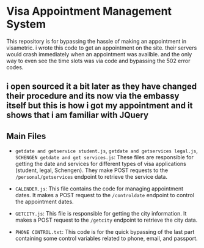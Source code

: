 # Visa Appointment Management System

This repository is for bypassing the hassle of making an appointment in visametric. i wrote this code to get an appointment on the site. their servers would crash immediately when an appointment was availble. and the only way to even see the time slots was via code and bypassing the 502 error codes.

## i open sourced it a bit later as they have changed their procedure and its now via the embassy itself but this is how i got my appointment and it shows that i am familiar with **JQuery**

## Main Files


- `getdate and getservice student.js`, `getdate and getservices legal.js`, `SCHENGEN getdate and get services.js`: These files are responsible for getting the date and services for different types of visa applications (student, legal, Schengen). They make POST requests to the `/personal/getservices` endpoint to retrieve the service data.

- `CALENDER.js`: This file contains the code for managing appointment dates. It makes a POST request to the `/controldate` endpoint to control the appointment dates.

- `GETCITY.js`: This file is responsible for getting the city information. It makes a POST request to the `/getcity` endpoint to retrieve the city data.


- `PHONE CONTROL.txt`: This code is for the quick bypassing of the last part containing some control variables related to phone, email, and passport.
